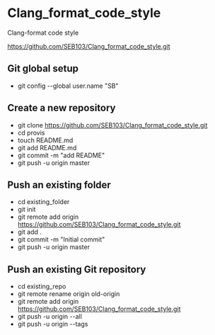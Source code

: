 # Clang_format_code_style
Clang-format code style

https://github.com/SEB103/Clang_format_code_style.git


## Git global setup

* git config --global user.name "SB"

## Create a new repository

* git clone https://github.com/SEB103/Clang_format_code_style.git
* cd provis
* touch README.md
* git add README.md
* git commit -m "add README"
* git push -u origin master

## Push an existing folder

* cd existing_folder
* git init
* git remote add origin https://github.com/SEB103/Clang_format_code_style.git
* git add .
* git commit -m "Initial commit"
* git push -u origin master

## Push an existing Git repository

* cd existing_repo
* git remote rename origin old-origin
* git remote add origin https://github.com/SEB103/Clang_format_code_style.git
* git push -u origin --all
* git push -u origin --tags


